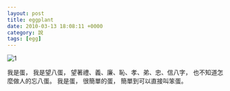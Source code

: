 ```yaml
---
layout: post
title: eggplant
date: 2010-03-13 18:08:11 +0000
category: 說
tags: [egg]
---
```


![1](/blog/assets/images/2010/eggegg.jpg)

我是蛋，
我是望八蛋，
望著禮、義、廉、恥、孝、弟、忠、信八字，
也不知道怎麼做人的忘八蛋。
我是蛋，
很簡單的蛋，
簡單到可以直接叫笨蛋。

<!--

曾經為了「蛋」字的來源，
胡謅說有八種版本；
其實最正確的版本應該是：
為了要一個名字，
而我就挑了個「蛋」字罷了！
夠簡單了吧。

我是蛋，
我是忘八蛋，
忘記禮、 義、 廉、 恥、 孝、 弟、 忠、 信八字，
還能面不改色的王八蛋。

所謂的「雞蛋裡挑骨頭」，
意思是故意挑剔，
因為雞蛋裡根本沒有骨頭。

我是蛋，
我沒有骨頭，
我是個沒有骨頭的蛋，
所以你都不知道我根本不怕得骨質疏鬆症。

我是蛋，
我沒有骨頭，
自然也沒有骨氣，
所以我可以軟趴趴、
我可以死皮賴臉、
我可以說話不算話、
就連主管去年考績不給我優也不給我升等，
我都沒有勇氣求去 (其實是找不到工作， 泣！)，
你都不知道我好喜歡當個沒有骨氣的人。
